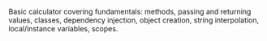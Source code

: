 Basic calculator covering fundamentals: methods, passing and returning values, classes, dependency injection, object creation, string interpolation, local/instance variables, scopes.